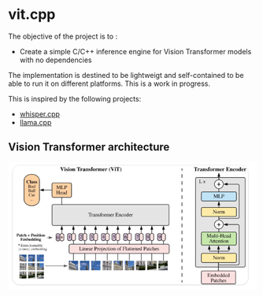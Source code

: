 # vit.cpp
The objective of the project is to :

* Create a simple C/C++ inference engine for Vision Transformer models with no dependencies

The implementation is destined to be lightweigt and self-contained to be able to run it on different platforms.
This is a work in progress.

This is inspired by the following projects:
* [whisper.cpp](https://github.com/ggerganov/whisper.cpp)
* [llama.cpp](https://github.com/ggerganov/llama.cpp)

## Vision Transformer architecture

![Vision Transfomer overview](assets/image.png)